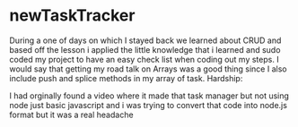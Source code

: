 # newTaskTracker
During a one of days on which I stayed back we learned about CRUD and based off the lesson i applied the little knowledge that i learned and sudo coded my project to have an easy check list when coding out my steps. I would say that getting my road talk on Arrays was a good thing since I also include push and splice methods in my array of task. Hardship:

I had orginally found a video where it made that task manager but not using node just basic javascript and i was trying to convert that code into node.js format but it was a real headache
